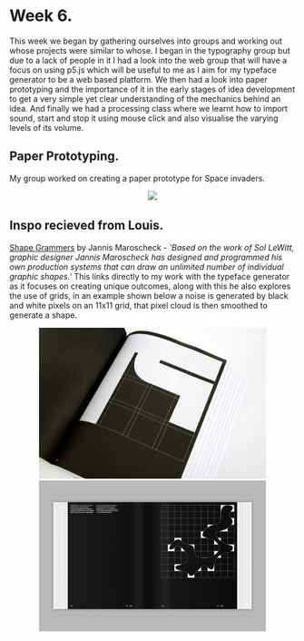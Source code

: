 
# Week 6. 
This week we began by gathering ourselves into groups and working out whose projects were similar to whose. I began in the typography group but due to a lack of people in it I had a look into the web group that will have a focus on using p5.js which will be useful to me as I aim for my typeface generator to be a web based platform. We then had a look into paper prototyping and the importance of it in the early stages of idea development to get a very simple yet clear understanding of the mechanics behind an idea. And finally we had a processing class where we learnt how to import sound, start and stop it using mouse click and also visualise the varying levels of its volume. 

## Paper Prototyping.
My group worked on creating a paper prototype for Space invaders. <br/>
<p align="center">
<img src="https://github.com/V1NNYB4RT3L5/Slave-To-The-Algorithm-/blob/master/Week%2006./spaceinvaders.gif"> 
  
## Inspo recieved from Louis. 
[Shape Grammers](https://www.slanted.de/product/shape-grammars/) by Jannis Maroscheck - *'Based on the work of Sol LeWitt, graphic designer Jannis Maroscheck has designed and programmed his own production systems that can draw an unlimited number of individual graphic shapes.'* This links directly to my work with the typeface generator as it focuses on creating unique outcomes, along with this he also explores the use of grids, in an example shown below a noise is generated by black and white pixels on an 11x11 grid, that pixel cloud is then smoothed to generate a shape. 
<p align="center">
<img width="400" src="https://github.com/V1NNYB4RT3L5/Slave-To-The-Algorithm-/blob/master/Week%2006./Slanted-Shape-Grammars_06.jpg"> <img width="400" src="https://github.com/V1NNYB4RT3L5/Slave-To-The-Algorithm-/blob/master/Week%2006./Slanted-Shape-Grammars_17.jpg">

